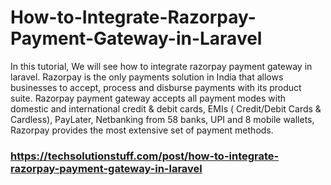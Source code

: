 # How-to-Integrate-Razorpay-Payment-Gateway-in-Laravel
In this tutorial, We will see how to integrate razorpay payment gateway in laravel. Razorpay is the only payments solution in India that allows businesses to accept, process and disburse payments with its product suite. Razorpay payment gateway accepts all payment modes with domestic and international credit &amp; debit cards, EMIs ( Credit/Debit Cards &amp; Cardless), PayLater, Netbanking from 58 banks, UPI and 8 mobile wallets, Razorpay provides the most extensive set of payment methods.
### https://techsolutionstuff.com/post/how-to-integrate-razorpay-payment-gateway-in-laravel
